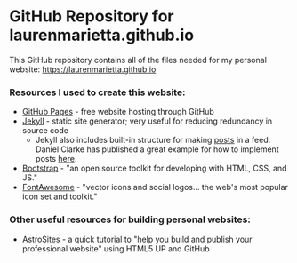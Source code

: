 # GitHub Repository for laurenmarietta.github.io

This GitHub repository contains all of the files needed for my personal website: https://laurenmarietta.github.io

### Resources I used to create this website:
- [GitHub Pages](https://pages.github.com/) - free website hosting through GitHub
- [Jekyll](https://jekyllrb.com/) - static site generator; very useful for reducing redundancy in source code
	- Jekyll also includes built-in structure for making [posts](https://jekyllrb.com/docs/posts/) in a feed. Daniel Clarke has published a great example for how to implement posts [here](https://github.com/MaayanLab/jekyll-news-example/).
- [Bootstrap](https://getbootstrap.com/) - "an open source toolkit for developing with HTML, CSS, and JS."
- [FontAwesome](https://fontawesome.com/) - "vector icons and social logos... the web's most popular icon set and toolkit."

### Other useful resources for building personal websites:
- [AstroSites](https://astrosites.github.io/) - a quick tutorial to "help you build and publish your professional website" using HTML5 UP and GitHub
